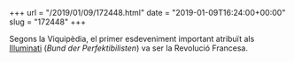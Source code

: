 +++
url = "/2019/01/09/172448.html"
date = "2019-01-09T16:24:00+00:00"
slug = "172448"
+++

Segons la Viquipèdia, el primer esdeveniment important atribuït als [Illuminati](https://en.wikipedia.org/wiki/Illuminati) (*Bund der Perfektibilisten*) va ser la Revolució Francesa.

